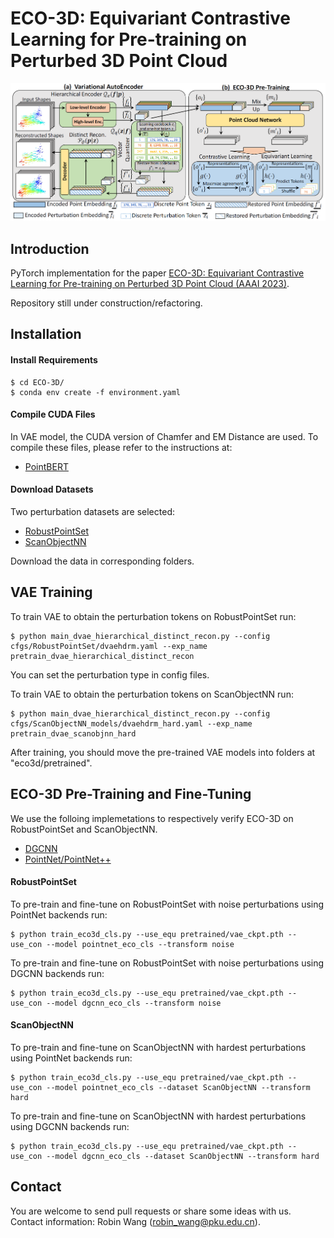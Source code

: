 # ECO-3D: Equivariant Contrastive Learning for Pre-training on Perturbed 3D Point Cloud
![image](https://github.com/robinwang1/ECO-3D/blob/main/figs/eco.png)

## Introduction
PyTorch implementation for the paper [ECO-3D: Equivariant Contrastive Learning for Pre-training on Perturbed 3D Point Cloud (AAAI 2023)](http://arxiv.org).

Repository still under construction/refactoring. 

## Installation
#### Install Requirements
    $ cd ECO-3D/
    $ conda env create -f environment.yaml

#### Compile CUDA Files
In VAE model, the CUDA version of Chamfer and EM Distance are used. To compile these files, please refer to the instructions at:
* [PointBERT](https://github.com/lulutang0608/Point-BERT)

#### Download Datasets
Two perturbation datasets are selected:
* [RobustPointSet](https://github.com/AutodeskAILab/RobustPointSet)
* [ScanObjectNN](https://hkust-vgd.github.io/scanobjectnn/)

Download the data in corresponding folders.

## VAE Training
To train VAE to obtain the perturbation tokens on RobustPointSet run:
```
$ python main_dvae_hierarchical_distinct_recon.py --config cfgs/RobustPointSet/dvaehdrm.yaml --exp_name pretrain_dvae_hierarchical_distinct_recon
```
You can set the perturbation type in config files.

To train VAE to obtain the perturbation tokens on ScanObjectNN run:
```
$ python main_dvae_hierarchical_distinct_recon.py --config cfgs/ScanObjectNN_models/dvaehdrm_hard.yaml --exp_name pretrain_dvae_scanobjnn_hard
```

After training, you should move the pre-trained VAE models into folders at "eco3d/pretrained".


## ECO-3D Pre-Training and Fine-Tuning
We use the folloing implemetations to respectively verify ECO-3D on RobustPointSet and ScanObjectNN.
* [DGCNN](https://github.com/WangYueFt/dgcnn/tree/master/pytorch)
* [PointNet/PointNet++](https://github.com/yanx27/Pointnet_Pointnet2_pytorch)


#### RobustPointSet
To pre-train and fine-tune on RobustPointSet with noise perturbations using PointNet backends run: 
```
$ python train_eco3d_cls.py --use_equ pretrained/vae_ckpt.pth --use_con --model pointnet_eco_cls --transform noise
```

To pre-train and fine-tune on RobustPointSet with noise perturbations using DGCNN backends run:  
```
$ python train_eco3d_cls.py --use_equ pretrained/vae_ckpt.pth --use_con --model dgcnn_eco_cls --transform noise
```

#### ScanObjectNN
To pre-train and fine-tune on ScanObjectNN with hardest perturbations using PointNet backends run: 
```
$ python train_eco3d_cls.py --use_equ pretrained/vae_ckpt.pth --use_con --model pointnet_eco_cls --dataset ScanObjectNN --transform hard
```

To pre-train and fine-tune on ScanObjectNN with hardest perturbations using DGCNN backends run:  
```
$ python train_eco3d_cls.py --use_equ pretrained/vae_ckpt.pth --use_con --model dgcnn_eco_cls --dataset ScanObjectNN --transform hard
```

## Contact 
You are welcome to send pull requests or share some ideas with us. Contact information: Robin Wang (robin_wang@pku.edu.cn).


